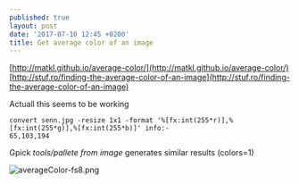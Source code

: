 ```yaml
---
published: true
layout: post
date: '2017-07-10 12:45 +0200'
title: Get average color of an image
---
```

[http://matkl.github.io/average-color/](http://matkl.github.io/average-color/)  
[http://stuf.ro/finding-the-average-color-of-an-image](http://stuf.ro/finding-the-average-color-of-an-image)

Actuall this seems to be working

    convert senn.jpg -resize 1x1 -format '%[fx:int(255*r)],%[fx:int(255*g)],%[fx:int(255*b)]' info:-
    65,103,194
    
Gpick *tools/pallete from image* generates similar results (colors=1)

![averageColor-fs8.png]({{site.baseurl}}/media/averageColor-fs8.png)
